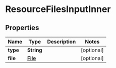 # ResourceFilesInputInner

## Properties
Name | Type | Description | Notes
------------ | ------------- | ------------- | -------------
**type** | **String** |  |  [optional]
**file** | [**File**](File.md) |  |  [optional]
